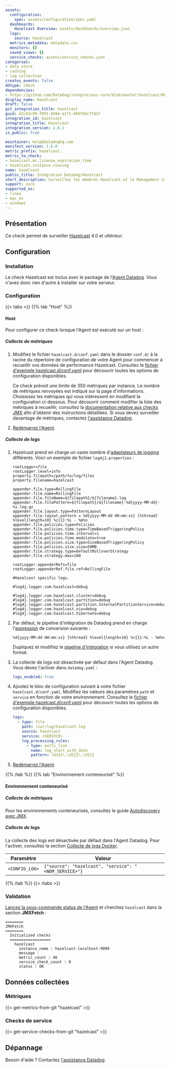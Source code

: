 ```yaml
---
assets:
  configuration:
    spec: assets/configuration/spec.yaml
  dashboards:
    Hazelcast Overview: assets/dashboards/overview.json
  logs:
    source: hazelcast
  metrics_metadata: metadata.csv
  monitors: {}
  saved_views: {}
  service_checks: assets/service_checks.json
categories:
- data store
- caching
- log collection
creates_events: false
ddtype: check
dependencies:
- https://github.com/DataDog/integrations-core/blob/master/hazelcast/README.md
display_name: Hazelcast
draft: false
git_integration_title: hazelcast
guid: b2c63c99-f955-4494-a171-494f9dcf7d1f
integration_id: hazelcast
integration_title: Hazelcast
integration_version: 2.0.1
is_public: true

maintainer: help@datadoghq.com
manifest_version: 1.0.0
metric_prefix: hazelcast.
metric_to_check:
- hazelcast.mc.license_expiration_time
- hazelcast.instance.running
name: hazelcast
public_title: Intégration Datadog/Hazelcast
short_description: Surveillez les membres Hazelcast et le Management Center.
support: core
supported_os:
- linux
- mac_os
- windows
---
```




## Présentation

Ce check permet de surveiller [Hazelcast][1] 4.0 et ultérieur.

## Configuration

### Installation

Le check Hazelcast est inclus avec le package de l'[Agent Datadog][2].
Vous n'avez donc rien d'autre à installer sur votre serveur.

### Configuration

{{< tabs >}}
{{% tab "Host" %}}

#### Host

Pour configurer ce check lorsque l'Agent est exécuté sur un host :

##### Collecte de métriques

1. Modifiez le fichier `hazelcast.d/conf.yaml` dans le dossier `conf.d/` à la racine du
   répertoire de configuration de votre Agent pour commencer à recueillir vos données de performance Hazelcast.
   Consultez le [fichier d'exemple hazelcast.d/conf.yaml][1] pour découvrir toutes les options de configuration disponibles.

   Ce check prévoit une limite de 350 métriques par instance. Le nombre de métriques renvoyées est indiqué sur la page d'informations.
   Choisissez les métriques qui vous intéressent en modifiant la configuration ci-dessous.
   Pour découvrir comment modifier la liste des métriques à recueillir, consultez la [documentation relative aux checks JMX][2] afin d'obtenir des instructions détaillées.
   Si vous devez surveiller davantage de métriques, contactez [l'assistance Datadog][3].

2. [Redémarrez l'Agent][4].

##### Collecte de logs

1. Hazelcast prend en charge un vaste nombre d'[adaptateurs de logging][5] différents. Voici un exemple de fichier `log4j2.properties` :

   ```text
   rootLogger=file
   rootLogger.level=info
   property.filepath=/path/to/log/files
   property.filename=hazelcast

   appender.file.type=RollingFile
   appender.file.name=RollingFile
   appender.file.fileName=${filepath}/${filename}.log
   appender.file.filePattern=${filepath}/${filename}-%d{yyyy-MM-dd}-%i.log.gz
   appender.file.layout.type=PatternLayout
   appender.file.layout.pattern = %d{yyyy-MM-dd HH:mm:ss} [%thread] %level{length=10} %c{1}:%L - %m%n
   appender.file.policies.type=Policies
   appender.file.policies.time.type=TimeBasedTriggeringPolicy
   appender.file.policies.time.interval=1
   appender.file.policies.time.modulate=true
   appender.file.policies.size.type=SizeBasedTriggeringPolicy
   appender.file.policies.size.size=50MB
   appender.file.strategy.type=DefaultRolloverStrategy
   appender.file.strategy.max=100

   rootLogger.appenderRefs=file
   rootLogger.appenderRef.file.ref=RollingFile

   #Hazelcast specific logs.

   #log4j.logger.com.hazelcast=debug

   #log4j.logger.com.hazelcast.cluster=debug
   #log4j.logger.com.hazelcast.partition=debug
   #log4j.logger.com.hazelcast.partition.InternalPartitionService=debug
   #log4j.logger.com.hazelcast.nio=debug
   #log4j.logger.com.hazelcast.hibernate=debug
   ```

2. Par défaut, le pipeline d'intégration de Datadog prend en charge l'[expression][6] de conversion suivante :

   ```text
   %d{yyyy-MM-dd HH:mm:ss} [%thread] %level{length=10} %c{1}:%L - %m%n
   ```

    Dupliquez et modifiez le [pipeline d'intégration][7] si vous utilisez un autre format.

3. La collecte de logs est désactivée par défaut dans l'Agent Datadog. Vous devez l'activer dans `datadog.yaml` :

   ```yaml
   logs_enabled: true
   ```

4. Ajoutez le bloc de configuration suivant à votre fichier `hazelcast.d/conf.yaml`. Modifiez les valeurs des paramètres `path` et `service` en fonction de votre environnement. Consultez le [fichier d'exemple hazelcast.d/conf.yaml][1] pour découvrir toutes les options de configuration disponibles.

   ```yaml
   logs:
     - type: file
       path: /var/log/hazelcast.log
       source: hazelcast
       service: <SERVICE>
       log_processing_rules:
         - type: multi_line
           name: log_start_with_date
           pattern: \d{4}\.\d{2}\.\d{2}
   ```

5. [Redémarrez l'Agent][4].

[1]: https://github.com/DataDog/integrations-core/blob/master/hazelcast/datadog_checks/hazelcast/data/conf.yaml.example
[2]: https://docs.datadoghq.com/fr/integrations/java/
[3]: https://docs.datadoghq.com/fr/help/
[4]: https://docs.datadoghq.com/fr/agent/guide/agent-commands/#start-stop-and-restart-the-agent
[5]: https://docs.hazelcast.org/docs/latest/manual/html-single/index.html#logging-configuration
[6]: https://logging.apache.org/log4j/2.x/manual/layouts.html#Patterns
[7]: https://docs.datadoghq.com/fr/logs/processing/#integration-pipelines
{{% /tab %}}
{{% tab "Environnement conteneurisé" %}}

#### Environnement conteneurisé

##### Collecte de métriques

Pour les environnements conteneurisés, consultez le guide [Autodiscovery avec JMX][1].

##### Collecte de logs

La collecte des logs est désactivée par défaut dans l'Agent Datadog. Pour l'activer, consultez la section [Collecte de logs Docker][2].

| Paramètre      | Valeur                                              |
| -------------- | -------------------------------------------------- |
| `<CONFIG_LOG>` | `{"source": "hazelcast", "service": "<NOM_SERVICE>"}` |

[1]: https://docs.datadoghq.com/fr/agent/guide/autodiscovery-with-jmx/?tab=containerizedagent
[2]: https://docs.datadoghq.com/fr/agent/docker/log/
{{% /tab %}}
{{< /tabs >}}

### Validation

[Lancez la sous-commande status de l'Agent][3] et cherchez `hazelcast` dans la section **JMXFetch** :

```text
========
JMXFetch
========
  Initialized checks
  ==================
    hazelcast
      instance_name : hazelcast-localhost-9999
      message :
      metric_count : 46
      service_check_count : 0
      status : OK
```

## Données collectées

### Métriques
{{< get-metrics-from-git "hazelcast" >}}


### Checks de service
{{< get-service-checks-from-git "hazelcast" >}}


## Dépannage

Besoin d'aide ? Contactez [l'assistance Datadog][4].



[1]: https://hazelcast.org
[2]: https://app.datadoghq.com/account/settings#agent
[3]: https://docs.datadoghq.com/fr/agent/guide/agent-commands/#agent-status-and-information
[4]: https://docs.datadoghq.com/fr/help/

